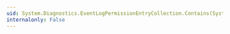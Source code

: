 ```yaml
---
uid: System.Diagnostics.EventLogPermissionEntryCollection.Contains(System.Diagnostics.EventLogPermissionEntry)
internalonly: False
---
```

